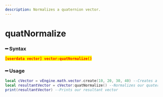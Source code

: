 ```yaml
---
description: Normalizes a quaternion vector.
---
```


# quatNormalize

### ━ Syntax

<mark style="color:red;">**`[userdata vector] vector:quatNormalize()`**</mark>

### ━ Usage

```lua
local cVector = vEngine.math.vector.create(10, 20, 30, 40) --Creates a new vector
local resultantVector = cVector:quatNormalize() --Normalizes our quaternion vector
print(resultantVector) --Prints our resultant vector
```
